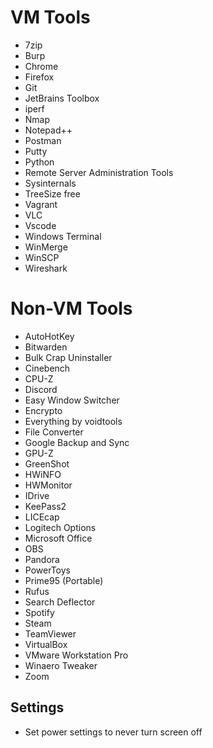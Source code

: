 # VM Tools
- 7zip
- Burp
- Chrome
- Firefox
- Git
- JetBrains Toolbox
- iperf
- Nmap
- Notepad++
- Postman
- Putty
- Python
- Remote Server Administration Tools
- Sysinternals
- TreeSize free
- Vagrant
- VLC
- Vscode
- Windows Terminal
- WinMerge
- WinSCP
- Wireshark

# Non-VM Tools
- AutoHotKey
- Bitwarden
- Bulk Crap Uninstaller
- Cinebench
- CPU-Z
- Discord
- Easy Window Switcher
- Encrypto
- Everything by voidtools
- File Converter
- Google Backup and Sync
- GPU-Z
- GreenShot
- HWiNFO
- HWMonitor
- IDrive
- KeePass2
- LICEcap
- Logitech Options
- Microsoft Office
- OBS
- Pandora
- PowerToys
- Prime95 (Portable)
- Rufus
- Search Deflector
- Spotify
- Steam
- TeamViewer
- VirtualBox
- VMware Workstation Pro
- Winaero Tweaker
- Zoom

## Settings
- Set power settings to never turn screen off
